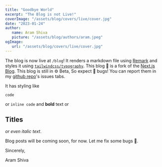 ```yaml
---
title: "Goodbye World"
excerpt: "The Blog is not Live!"
coverImage: "/assets/blog/covers/live/cover.jpg"
date: "2023-01-24"
author:
   name: Aram Shiva
   picture: "/assets/blog/authors/aram.jpeg"
ogImage:
   url: "/assets/blog/covers/live/cover.jpg"
---
```


The blog is now live at `/blog`! It renders a markdown file using [Remark](https://github.com/remarkjs/remark-html) and styles it using [`tailwindcss/typography`](https://tailwindcss.com/docs/typography-plugin). This blog 📕 is a fork of the [Next.js Blog](https://github.com/vercel/next.js/tree/canary/examples/blog-starter). This blog is still in ⚙️ Beta, So expect 🐞 bugs! You can report them in my [github repo](https://github.com/aramshiva/website)'s issues tabs.

It has styling like

```
code
```

or `inline code` and **bold** text or

## Titles

_or even italic text_.

Blog posts will be coming soon, for now. Let me fix some bugs 👷.

Sincerely,

Aram Shiva
